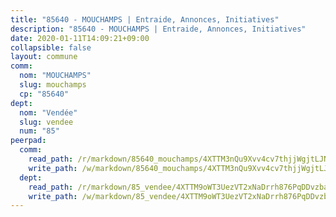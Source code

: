 ```yaml
---
title: "85640 - MOUCHAMPS | Entraide, Annonces, Initiatives"
description: "85640 - MOUCHAMPS | Entraide, Annonces, Initiatives"
date: 2020-01-11T14:09:21+09:00
collapsible: false
layout: commune
comm:
  nom: "MOUCHAMPS"
  slug: mouchamps
  cp: "85640"
dept:
  nom: "Vendée"
  slug: vendee
  num: "85"
peerpad:
  comm:
    read_path: /r/markdown/85640_mouchamps/4XTTM3nQu9Xvv4cv7thjjWgjtLJNojjhsfi388efGw5agg1HB
    write_path: /w/markdown/85640_mouchamps/4XTTM3nQu9Xvv4cv7thjjWgjtLJNojjhsfi388efGw5agg1HB-K3TgU7SZEnjfEXGSsJiok7uiLrTSqbkosrNvT4C9Uq1kyaTAzKDJYNCXBMsmpQkWS8kyhqBFBrfR35eCNV5SdABBDRaxvXfBftCXkaTjMs2TEiCuriktRbnPnDPBij9vt3xpvXP7
  dept:
    read_path: /r/markdown/85_vendee/4XTTM9oWT3UezVT2xNaDrrh876PqDDvzbaovSPP6P6ha63Ezk
    write_path: /w/markdown/85_vendee/4XTTM9oWT3UezVT2xNaDrrh876PqDDvzbaovSPP6P6ha63Ezk-K3TgTz4T2Ao5CxcmNgKRpi6DXEbSZWgvvZNdT7V4KiJycR1vvtGLxg5iYYYKajishdNzKNazAywn7vjwqtQs859ALiENaqFJQsULDwd4rYqVPy8n3JbNCeuPxinCnetCgcSuCcyv
---
```


